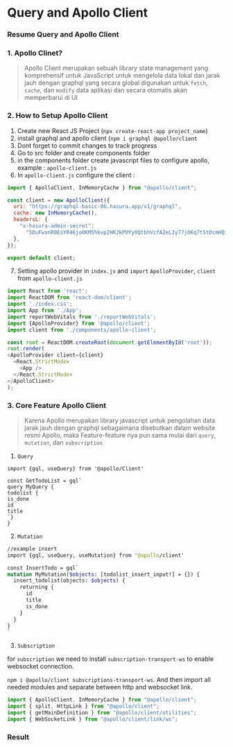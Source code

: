 # Query and Apollo Client

### Resume Query and Apollo Client

### 1. Apollo Clinet?

> Apollo Client merupakan sebuah library state management yang komprehensif untuk JavaScript untuk mengelola data lokal dan jarak jauh dengan graphql yang secara global digunakan untuk `fetch`, `cache`, dan `modify` data aplikasi dan secara otomatis akan memperbarui di UI

### 2. How to Setup Apollo Client

1. Create new React JS Project (`npx create-react-app project_name`)
2. install graphql and apollo client (`npm i graphql @apollo/client`
3. Dont forget to commit changes to track progress
4. Go to src folder and create components folder
5. in the components folder create javascript files to configure apollo, example : `apollo-client.js`
6. In `apollo-client.js` configure the client :

```js
import { ApolloClient, InMemoryCache } from "@apollo/client";

const client = new ApolloClient({
  uri: "https://graphql-basic-06.hasura.app/v1/graphql",
  cache: new InMemoryCache(),
  headersL: {
    "x-hasura-admin-secret":
      "5DuFwxnR0EsYR46jo0KM5hkvp2HKJkPUYy0QtbhVcfA2eLIy77jOKq7t5tOcmHQi",
  },
});

export default client;
```

7. Setting apollo provider in `index.js` and `import` `ApolloProvider`, `client` from `apollo-client.js`

```js
import React from 'react';
import ReactDOM from 'react-dom/client';
import './index.css';
import App from './App';
import reportWebVitals from './reportWebVitals';
import {ApolloProvider} from '@apollo/client';
import client from './components/apollo-client';

const root = ReactDOM.createRoot(document.getElementById('root'));
root.render(
<ApolloProvider client={client}
  <React.StrictMode>
    <App />
  </React.StrictMode>
</ApolloClient>
);

```

### 3. Core Feature Apollo Client

> Karena Apollo merupakan library javascript untuk pengolahan data jarak jauh dengan graphql sebagaimana disebutkan dalam website resmi Apollo, maka Feature-feature nya pun sama mulai dari `query`, `mutation`, dan `subscription`

1. `Query`

```gql
import {gql, useQuery} from '@apollo/Client'

const GetTodoList = gql`
query MyQuery {
todolist {
is_done
id
title
`}
}
```

2. `Mutation`

```graphql
//example insert
import {gql, useQuery, useMutation} from '@apollo/client'

const InsertTodo = gql`
mutation MyMutation($objects: [todolist_insert_input!] = {}) {
  insert_todolist(objects: $objects) {
    returning {
      id
      title
      is_done
    }
  }
}
`
```

3. `Subscription`

for `subscription` we need to install `subscription-transport-ws` to enable websocket connection.

`npm i @apollo/client subscriptions-transport-ws`. And then import all needed modules and separate between http and websocket link.

```js
import { ApolloClient, InMemoryCache } from "@apollo/client";
import { split, HttpLink } from "@apollo/client";
import { getMainDefinition } from "@apollo/client/utilities";
import { WebSocketLink } from "@apollo/client/link/ws";
```

### Result
